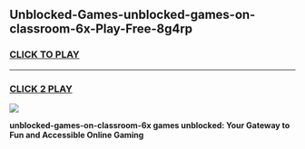 
## Unblocked-Games-unblocked-games-on-classroom-6x-Play-Free-8g4rp
<h3>
<a href="https://premium76.site?title=unblocked-games-on-classroom-6x&ref=10A">CLICK TO PLAY</a></h3>
<hr>

<h3>
<a href="https://premium76.site?title=unblocked-games-on-classroom-6x&ref=10A">CLICK 2 PLAY</a>
  
</h3>

<a href="https://premium76.site?title=unblocked-games-on-classroom-6x&ref=10A"><img src="https://clearcache.store/games.png"></a>


**unblocked-games-on-classroom-6x games unblocked: Your Gateway to Fun and Accessible Online Gaming**
